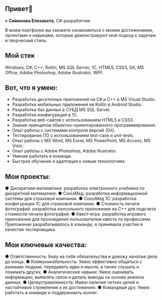 ## Привет👋
я <b>Симонова Елизавета</b>, C#-разработчик

В моем портфолио вы сможете ознакомиться с моими достижениями, проектами и навыками, которые демонстрируют мой подход к задачам и творческий стиль.
## Мой стек

Windows, C#, C++, Kotlin, MS SQL Server, 1С, HTML5, CSS3, Git, MS Office, Adobe Photoshop, Adobe Illustrator, WPF.

## Вот, что я умею: 

- Разработка десктопных приложений на C# и C++ в MS Visual Studio.
- Разработка мобильных приложений на Kotlin в Android Studio.
- Разработка баз данных в СУБД MS SQL Server.
- Разработка конфигураций в 1С.
- Разработка веб-сайтов с использованием HTML5 и CSS3.
- Знание принципов объектно-ориентированного программирования.
- Опыт работы с системами контроля версий (Git).
- Тестирование ПО с использованием test-case и unit-tests.
- Опыт работы с MS Word, MS Excel, MS PowerPoint, MS Access, MS Visio.
- Опыт работы с Adobe Photoshop, Adobe Illustrator.
- Умение работать в команде.
- Быстрое обучение и адаптация к новым технологиям.


## Мои проекты:

● Дискретная математика: разработка электронного учебника по дискретной математике.
● СоюзМед: разработка информационной системы для страховой компании.
● СоюзМед 1С: разработка конфигурации 1С для страховой компании.
● Стоимость печати фотографий: разработка консольного приложения на C++ для подсчета стоимости печати фотографий.
● Квест-игра: разработка игрового приложения для прохождения пользователем квеста по профессиям. Приложение разрабатывалось в команде, я принимала участие в качестве тестировщика.

## Мои ключевые качества:

● Ответственность: Беру на себя обязательства и довожу начатые дела до конца.
● Коммуникабельность: Умею эффективно общаться с разными людьми, передавать идеи и мысли, а также слушать и понимать других.
● Аналитические навыки: Умею оценивать информацию, выявлять связи и делать выводы на основе анализа данных.
● Целеустремленность: Имею наличие четких целей и настойчивое стремление к их достижению.
● Командный дух: Умею работать в команде и поддерживать коллег.
<!--
**Lizok123/Lizok123** is a ✨ _special_ ✨ repository because its `README.md` (this file) appears on your GitHub profile.



-->
